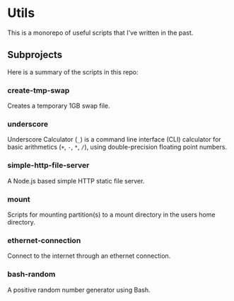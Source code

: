 # Utils
This is a monorepo of useful scripts that I've written in the past.

## Subprojects
Here is a summary of the scripts in this repo:

### create-tmp-swap
Creates a temporary 1GB swap file.

### underscore
Underscore Calculator (`_`) is a command line interface (CLI) calculator for basic arithmetics (`+`, `-`, `*`, `/`), using double-precision floating point numbers.

### simple-http-file-server
A Node.js based simple HTTP static file server.

### mount
Scripts for mounting partition(s) to a mount directory in the users home directory.

### ethernet-connection
Connect to the internet through an ethernet connection.

### bash-random
A positive random number generator using Bash.

